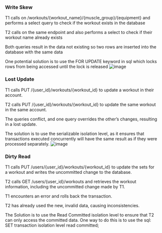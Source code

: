 ### Write Skew

T1 calls on /workouts/{workout_name}/{muscle_group}/{equipment} and performs a select query to check if the workout exists in the database

T2 calls on the same endpoint and also performs a select to check if their workout name already exists

Both queries result in the data not existing so two rows are inserted into the database with the same data

One potential solution is to use the FOR UPDATE keyword in sql which locks rows from being accessed until the lock is released
![image](https://github.com/user-attachments/assets/69765e17-9d18-4260-ad50-f0f43cdd6610)

### Lost Update

T1 calls PUT  /{user_id}/workouts/{workout_id} to update a workout in their account.

T2 calls PUT  /{user_id}/workouts/{workout_id} to update the same workout in the same account.

The queries conflict, and one query overrides the other’s changes, resulting in a lost update.

The solution is to use the serializable isolation level, as it ensures that transactions executed concurrently will have the same result as if they were processed separately. 
![image](https://github.com/user-attachments/assets/cd65155d-e4f9-4692-b744-1740ba0d9949)


### Dirty Read

T1 calls PUT /users/{user_id}/workouts/{workout_id} to update the sets for a workout and writes the uncommitted change to the database.

T2 calls GET /users/{user_id}/workouts and retrieves the workout information, including the uncommitted change made by T1.

T1 encounters an error and rolls back the transaction.

T2 has already used the new, invalid data, causing inconsistencies. 

The Solution is to use the Read Committed isolation level to ensure that T2 can only access the committed data. One way to do this is to use the sql: SET transaction isolation level read committed;
